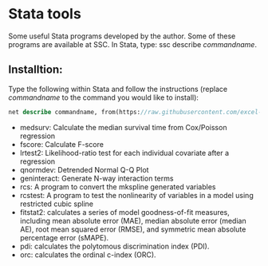 # Stata tools
Some useful Stata programs developed by the author. Some of these programs are available at SSC. In Stata, type: ssc describe *commandname*.

## Installtion:
Type the following within Stata and follow the instructions (replace _commandname_ to the command you would like to install):
```stata
net describe commandname, from(https://raw.githubusercontent.com/excel-wang/stata/master/)
```
- medsurv: Calculate the median survival time from Cox/Poisson regression
- fscore: Calculate F-score
- lrtest2: Likelihood-ratio test for each individual covariate after a regression
- qnormdev: Detrended Normal Q-Q Plot
- geninteract: Generate N-way interaction terms
- rcs: A program to convert the mkspline generated variables
- rcstest: A program to test the nonlinearity of variables in a model using restricted cubic spline
- fitstat2: calculates a series of model goodness-of-fit measures, including mean absolute error (MAE), median absolute error (median AE), root mean squared error (RMSE), and symmetric mean absolute percentage error (sMAPE).
- pdi: calculates the polytomous discrimination index (PDI).
- orc: calculates the ordinal c-index (ORC).
